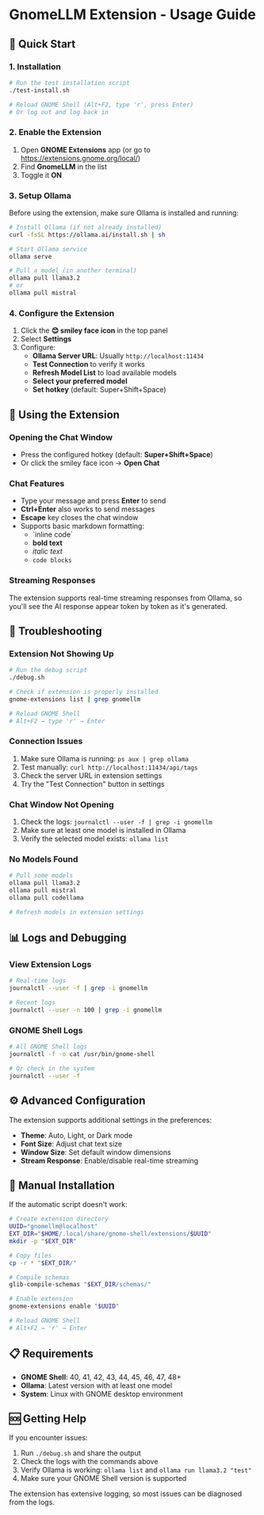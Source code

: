 # GnomeLLM Extension - Usage Guide

## 🚀 Quick Start

### 1. Installation
```bash
# Run the test installation script
./test-install.sh

# Reload GNOME Shell (Alt+F2, type 'r', press Enter)
# Or log out and log back in
```

### 2. Enable the Extension
1. Open **GNOME Extensions** app (or go to https://extensions.gnome.org/local/)
2. Find **GnomeLLM** in the list
3. Toggle it **ON**

### 3. Setup Ollama
Before using the extension, make sure Ollama is installed and running:

```bash
# Install Ollama (if not already installed)
curl -fsSL https://ollama.ai/install.sh | sh

# Start Ollama service
ollama serve

# Pull a model (in another terminal)
ollama pull llama3.2
# or
ollama pull mistral
```

### 4. Configure the Extension
1. Click the **😊 smiley face icon** in the top panel
2. Select **Settings**
3. Configure:
   - **Ollama Server URL**: Usually `http://localhost:11434`
   - **Test Connection** to verify it works
   - **Refresh Model List** to load available models
   - **Select your preferred model**
   - **Set hotkey** (default: Super+Shift+Space)

## 🎯 Using the Extension

### Opening the Chat Window
- Press the configured hotkey (default: **Super+Shift+Space**)
- Or click the smiley face icon → **Open Chat**

### Chat Features
- Type your message and press **Enter** to send
- **Ctrl+Enter** also works to send messages
- **Escape** key closes the chat window
- Supports basic markdown formatting:
  - \`inline code\`
  - **bold text**
  - *italic text*
  - ```code blocks```

### Streaming Responses
The extension supports real-time streaming responses from Ollama, so you'll see the AI response appear token by token as it's generated.

## 🐛 Troubleshooting

### Extension Not Showing Up
```bash
# Run the debug script
./debug.sh

# Check if extension is properly installed
gnome-extensions list | grep gnomellm

# Reload GNOME Shell
# Alt+F2 → type 'r' → Enter
```

### Connection Issues
1. Make sure Ollama is running: `ps aux | grep ollama`
2. Test manually: `curl http://localhost:11434/api/tags`
3. Check the server URL in extension settings
4. Try the "Test Connection" button in settings

### Chat Window Not Opening
1. Check the logs: `journalctl --user -f | grep -i gnomellm`
2. Make sure at least one model is installed in Ollama
3. Verify the selected model exists: `ollama list`

### No Models Found
```bash
# Pull some models
ollama pull llama3.2
ollama pull mistral
ollama pull codellama

# Refresh models in extension settings
```

## 📊 Logs and Debugging

### View Extension Logs
```bash
# Real-time logs
journalctl --user -f | grep -i gnomellm

# Recent logs
journalctl --user -n 100 | grep -i gnomellm
```

### GNOME Shell Logs
```bash
# All GNOME Shell logs
journalctl -f -o cat /usr/bin/gnome-shell

# Or check in the system
journalctl --user -f
```

## ⚙️ Advanced Configuration

The extension supports additional settings in the preferences:
- **Theme**: Auto, Light, or Dark mode
- **Font Size**: Adjust chat text size
- **Window Size**: Set default window dimensions
- **Stream Response**: Enable/disable real-time streaming

## 🔧 Manual Installation

If the automatic script doesn't work:

```bash
# Create extension directory
UUID="gnomellm@localhost"
EXT_DIR="$HOME/.local/share/gnome-shell/extensions/$UUID"
mkdir -p "$EXT_DIR"

# Copy files
cp -r * "$EXT_DIR/"

# Compile schemas
glib-compile-schemas "$EXT_DIR/schemas/"

# Enable extension
gnome-extensions enable "$UUID"

# Reload GNOME Shell
# Alt+F2 → 'r' → Enter
```

## 📋 Requirements

- **GNOME Shell**: 40, 41, 42, 43, 44, 45, 46, 47, 48+
- **Ollama**: Latest version with at least one model
- **System**: Linux with GNOME desktop environment

## 🆘 Getting Help

If you encounter issues:
1. Run `./debug.sh` and share the output
2. Check the logs with the commands above
3. Verify Ollama is working: `ollama list` and `ollama run llama3.2 "test"`
4. Make sure your GNOME Shell version is supported

The extension has extensive logging, so most issues can be diagnosed from the logs. 